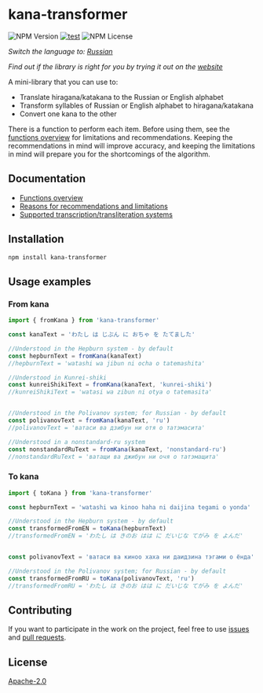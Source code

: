 # kana-transformer

![NPM Version](https://img.shields.io/npm/v/kana-transformer) [![test](https://github.com/18degrees/kana-transformer/actions/workflows/tests.yml/badge.svg?event=push)](https://github.com/18degrees/kana-transformer/actions/workflows/tests.yml) ![NPM License](https://img.shields.io/npm/l/kana-transformer)

_Switch the language to: [Russian](readme-ru.md)_

_Find out if the library is right for you by trying it out on the [website](https://18degrees.github.io/kana-transformer-web/)_

A mini-library that you can use to:
- Translate hiragana/katakana to the Russian or English alphabet
- Transform syllables of Russian or English alphabet to hiragana/katakana
- Convert one kana to the other

There is a function to perform each item. Before using them, see the [functions overview](docs/en/functions.md) for limitations and recommendations. Keeping the recommendations in mind will improve accuracy, and keeping the limitations in mind will prepare you for the shortcomings of the algorithm.

## Documentation

- [Functions overview](docs/en/functions.md)
- [Reasons for recommendations and limitations](docs/en/explanation.md)
- [Supported transcription/transliteration systems](docs/en/systems.md)

## Installation

```bash
npm install kana-transformer
```

## Usage examples

### From kana

```javascript
import { fromKana } from 'kana-transformer'

const kanaText = 'わたし は じぶん に おちゃ を たてました'

//Understood in the Hepburn system - by default
const hepburnText = fromKana(kanaText)
//hepburnText = 'watashi wa jibun ni ocha o tatemashita'

//Understood in Kunrei-shiki
const kunreiShikiText = fromKana(kanaText, 'kunrei-shiki')
//kunreiShikiText = 'watasi wa zibun ni otya o tatemasita'


//Understood in the Polivanov system; for Russian - by default
const polivanovText = fromKana(kanaText, 'ru')
//polivanovText = 'ватаси ва дзибун ни отя о татэмасита'

//Understood in a nonstandard-ru system
const nonstandardRuText = fromKana(kanaText, 'nonstandard-ru')
//nonstandardRuText = 'ватащи ва джибун ни очя о татэмащита'
```

### To kana

```javascript
import { toKana } from 'kana-transformer'

const hepburnText = 'watashi wa kinoo haha ni daijina tegami o yonda'

//Understood in the Hepburn system - by default
const transformedFromEN = toKana(hepburnText)
//transformedFromEN = 'わたし は きのお はは に だいじな てがみ を よんだ'


const polivanovText = 'ватаси ва киноо хаха ни даидзина тэгами о ёнда'

//Understood in the Polivanov system; for Russian - by default
const transformedFromRU = toKana(polivanovText, 'ru')
//transformedFromRU = 'わたし は きのお はは に だいじな てがみ を よんだ'
```

## Contributing

If you want to participate in the work on the project, feel free to use [issues](https://github.com/18degrees/kana-transformer/issues) and [pull requests](https://github.com/18degrees/kana-transformer/pulls).

## License

[Apache-2.0](LICENSE)

